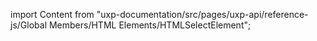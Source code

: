 
import Content from "uxp-documentation/src/pages/uxp-api/reference-js/Global Members/HTML Elements/HTMLSelectElement";

<Content query="product=photoshop"/>
